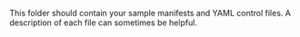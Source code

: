This folder should contain your sample manifests and YAML control files. A description of each file can sometimes be helpful.
